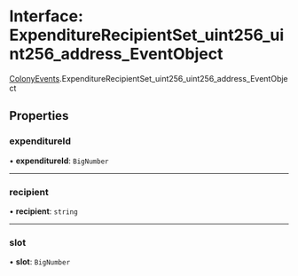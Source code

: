 # Interface: ExpenditureRecipientSet\_uint256\_uint256\_address\_EventObject

[ColonyEvents](../modules/ColonyEvents.md).ExpenditureRecipientSet_uint256_uint256_address_EventObject

## Properties

### expenditureId

• **expenditureId**: `BigNumber`

___

### recipient

• **recipient**: `string`

___

### slot

• **slot**: `BigNumber`
